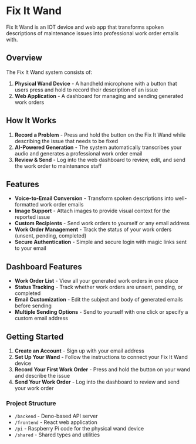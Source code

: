 # Fix It Wand

Fix It Wand is an IOT device and web app that transforms spoken descriptions of maintenance issues into professional work order emails with.

## Overview

The Fix It Wand system consists of:

1. **Physical Wand Device** - A handheld microphone with a button that users press and hold to record their description of an issue
2. **Web Application** - A dashboard for managing and sending generated work orders

## How It Works

1. **Record a Problem** - Press and hold the button on the Fix It Wand while describing the issue that needs to be fixed
2. **AI-Powered Generation** - The system automatically transcribes your audio and generates a professional work order email
3. **Review & Send** - Log into the web dashboard to review, edit, and send the work order to maintenance staff

## Features

- **Voice-to-Email Conversion** - Transform spoken descriptions into well-formatted work order emails
- **Image Support** - Attach images to provide visual context for the reported issue
- **Custom Recipients** - Send work orders to yourself or any email address
- **Work Order Management** - Track the status of your work orders (unsent, pending, completed)
- **Secure Authentication** - Simple and secure login with magic links sent to your email

## Dashboard Features

- **Work Order List** - View all your generated work orders in one place
- **Status Tracking** - Track whether work orders are unsent, pending, or completed
- **Email Customization** - Edit the subject and body of generated emails before sending
- **Multiple Sending Options** - Send to yourself with one click or specify a custom email address

## Getting Started

1. **Create an Account** - Sign up with your email address
2. **Set Up Your Wand** - Follow the instructions to connect your Fix It Wand device
3. **Record Your First Work Order** - Press and hold the button on your wand and describe the issue
4. **Send Your Work Order** - Log into the dashboard to review and send your work order

### Project Structure

- `/backend` - Deno-based API server
- `/frontend` - React web application
- `/pi` - Raspberry Pi code for the physical wand device
- `/shared` - Shared types and utilities

